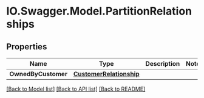 # IO.Swagger.Model.PartitionRelationships
## Properties

Name | Type | Description | Notes
------------ | ------------- | ------------- | -------------
**OwnedByCustomer** | [**CustomerRelationship**](CustomerRelationship.md) |  | 

[[Back to Model list]](../README.md#documentation-for-models) [[Back to API list]](../README.md#documentation-for-api-endpoints) [[Back to README]](../README.md)

